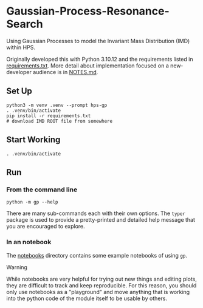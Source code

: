 # Gaussian-Process-Resonance-Search

Using Gaussian Processes to model the Invariant Mass Distribution (IMD) within HPS.

Originally developed this with Python 3.10.12 and the requirements listed
in [requirements.txt](requirements.txt). More detail about implementation
focused on a new-developer audience is in [NOTES.md](NOTES.md).

## Set Up
```
python3 -m venv .venv --prompt hps-gp
. .venv/bin/activate
pip install -r requirements.txt
# download IMD ROOT file from somewhere
```

## Start Working
```
. .venv/bin/activate
```

## Run

### From the command line
```
python -m gp --help
```
There are many sub-commands each with their own options.
The `typer` package is used to provide a pretty-printed and detailed
help message that you are encouraged to explore.

### In an notebook
The [notebooks](notebooks) directory contains some example notebooks
of using `gp`.

> [!WARNING]
> While notebooks are very helpful for trying out new things and
> editing plots, they are difficult to track and keep reproducible.
> For this reason, you should only use notebooks as a "playground"
> and move anything that is working into the python code of the module
> itself to be usable by others.

